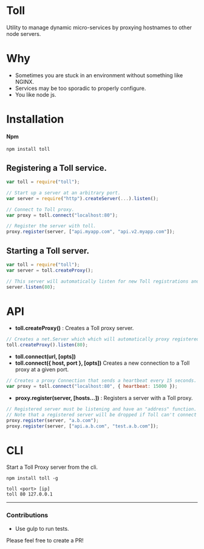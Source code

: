 # Toll

Utility to manage dynamic micro-services by proxying hostnames to other node servers.

# Why

* Sometimes you are stuck in an environment without something like NGINX.
* Services may be too sporadic to properly configure.
* You like node js.

# Installation

#### Npm
```console
npm install toll
```

## Registering a Toll service.
```javascript
var toll = require("toll");

// Start up a server at an arbitrary port.
var server = require("http").createServer(...).listen();

// Connect to Toll proxy.
var proxy = toll.connect("localhost:80");

// Register the server with toll.
proxy.register(server, ["api.myapp.com", "api.v2.myapp.com"]);
```

## Starting a Toll server.
```javascript
var toll = require("toll");
var server = toll.createProxy();

// This server will automatically listen for new Toll registrations and proxy by hostname.
server.listen(80);
```

# API
+ **toll.createProxy()** : Creates a Toll proxy server.

```javascript
// Creates a net.Server which which will automatically proxy registered toll services.
toll.createProxy().listen(80);
```

+ **toll.connect(url, [opts])**
+ **toll.connect({ host, port }, [opts])**
Creates a new connection to a Toll proxy at a given port.

```javascript
// Creates a proxy Connection that sends a heartbeat every 15 seconds.
var proxy = toll.connect("localhost:80", { heartbeat: 15000 });
```

+ **proxy.register(server, [hosts...])** : Registers a server with a Toll proxy.

```javascript
// Registered server must be listening and have an "address" function.
// Note that a registered server will be dropped if Toll can't connect to it until it sends another heartbeat.
proxy.register(server, "a.b.com");
proxy.register(server, ["api.a.b.com", "test.a.b.com"]);
```


# CLI

Start a Toll Proxy server from the cli.

```terminal
npm install toll -g

toll <port> [ip]
toll 80 127.0.0.1
```

---

### Contributions

* Use gulp to run tests.

Please feel free to create a PR!
